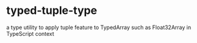# typed-tuple-type
a type utility to apply tuple feature to TypedArray such as Float32Array in TypeScript context
